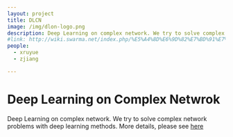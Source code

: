```yaml
---
layout: project
title: DLCN
image: /img/dlon-logo.png
description: Deep Learning on complex network. We try to solve complex network problems with deep learning methods.
#link: http://wiki.swarma.net/index.php/%E5%A4%8D%E6%9D%82%E7%BD%91%E7%BB%9C%E5%88%86%E7%B1%BB%E5%99%A8
people:
  - xruyue
  - zjiang

---
```


# Deep Learning on Complex Netwrok

Deep Learning on complex network. We try to solve complex network problems with deep learning methods. More details, please see [here](http://wiki.swarma.net/index.php/%E5%A4%8D%E6%9D%82%E7%BD%91%E7%BB%9C%E5%88%86%E7%B1%BB%E5%99%A8)

